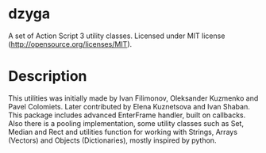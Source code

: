 dzyga
=====

A set of Action Script 3 utility classes.
Licensed under MIT license (http://opensource.org/licenses/MIT).


Description
===========

This utilities was initially made by Ivan Filimonov, Oleksander Kuzmenko and Pavel Colomiets.
Later contributed by Elena Kuznetsova and Ivan Shaban.
This package includes advanced EnterFrame handler, built on callbacks.
Also there is a pooling implementation, some utility classes such as 
Set, Median and Rect and utilities function for working with Strings, Arrays (Vectors) and 
Objects (Dictionaries), mostly inspired by python.